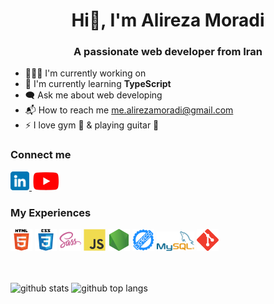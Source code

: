 <h1 align="center">Hi👋, I'm Alireza Moradi</h1>
<h3 align="center">A passionate web developer from Iran</h3>

<ul>
  <li>🧑🏻‍💻 I'm currently working on <a href=""></a></li>
  <li>🌱 I'm currently learning <b>TypeScript</b></li>
  <li>🗨️ Ask me about web developing</li>
  <li>📬 How to reach me <a href="mailto: me.alirezamoradi@gmail.com">me.alirezamoradi@gmail.com</a></li>
  <li>⚡ I love gym 💪 & playing guitar 🎸</li>
</ul>

<h3>Connect me</h3>
<div>
  <a href="https://www.linkedin.com/in/alireza-moradi-72a337266/">
    <img src="./Pictures/linkedin.png" alt="linkedin" width="30" />
  <a href="https://www.youtube.com/@skill__gym">
    <img src="./Pictures/youtube.png"
    alt="youtube" width="45" />
  </a>
</div>

<h3>My Experiences</h3>
<div>
  <img src="./Pictures/html5.svg" alt="html" width="35" />
  <img src="./Pictures/css3.svg" alt="css" width="35" />
  <img src="./Pictures/sass.svg" alt="scss" width="35" />
  <img src="./Pictures/javascript.svg" alt="javascript" width="35" />
  <img src="./Pictures/node-js.png" alt="node.js" width="35" />
  <img src="./Pictures/express.png" alt="express.js" width="35" />
  <img src="./Pictures/mysql.png" alt="mysql" width="60" />
  <img src="./Pictures/git.svg" alt="git" width="35" />
</div>

<br /><br />
<img src="https://github-readme-stats.vercel.app/api?username=alireza-moradi7&show_icons=true&theme=light" alt="github stats"/>
<img src="https://github-readme-stats.vercel.app/api/top-langs/?username=alireza-moradi7&langs_count=5" alt="github top langs"/>